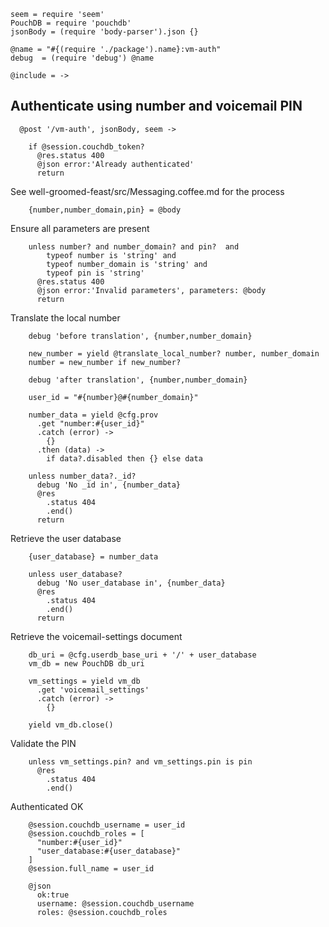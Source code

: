     seem = require 'seem'
    PouchDB = require 'pouchdb'
    jsonBody = (require 'body-parser').json {}

    @name = "#{(require './package').name}:vm-auth"
    debug  = (require 'debug') @name

    @include = ->

Authenticate using number and voicemail PIN
-------------------------------------------

      @post '/vm-auth', jsonBody, seem ->

        if @session.couchdb_token?
          @res.status 400
          @json error:'Already authenticated'
          return

See well-groomed-feast/src/Messaging.coffee.md for the process

        {number,number_domain,pin} = @body

Ensure all parameters are present

        unless number? and number_domain? and pin?  and
            typeof number is 'string' and
            typeof number_domain is 'string' and
            typeof pin is 'string'
          @res.status 400
          @json error:'Invalid parameters', parameters: @body
          return

Translate the local number

        debug 'before translation', {number,number_domain}

        new_number = yield @translate_local_number? number, number_domain
        number = new_number if new_number?

        debug 'after translation', {number,number_domain}

        user_id = "#{number}@#{number_domain}"

        number_data = yield @cfg.prov
          .get "number:#{user_id}"
          .catch (error) ->
            {}
          .then (data) ->
            if data?.disabled then {} else data

        unless number_data?._id?
          debug 'No _id in', {number_data}
          @res
            .status 404
            .end()
          return

Retrieve the user database

        {user_database} = number_data

        unless user_database?
          debug 'No user_database in', {number_data}
          @res
            .status 404
            .end()
          return

Retrieve the voicemail-settings document

        db_uri = @cfg.userdb_base_uri + '/' + user_database
        vm_db = new PouchDB db_uri

        vm_settings = yield vm_db
          .get 'voicemail_settings'
          .catch (error) ->
            {}

        yield vm_db.close()

Validate the PIN

        unless vm_settings.pin? and vm_settings.pin is pin
          @res
            .status 404
            .end()

Authenticated OK

        @session.couchdb_username = user_id
        @session.couchdb_roles = [
          "number:#{user_id}"
          "user_database:#{user_database}"
        ]
        @session.full_name = user_id

        @json
          ok:true
          username: @session.couchdb_username
          roles: @session.couchdb_roles
